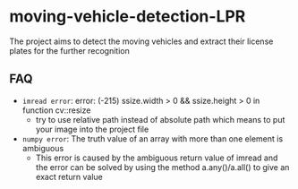 # moving-vehicle-detection-LPR
The project aims to detect the moving vehicles and extract their license plates for the further recognition
## FAQ  
* `imread error`: error: (-215) ssize.width > 0 && ssize.height > 0 in function cv::resize
  * try to use relative path instead of absolute path which means to put your image into the project file
* `numpy error`: The truth value of an array with more than one element is ambiguous
  * This error is caused by the ambiguous return value of imread and the error can be solved by using the method a.any()/a.all() to give an exact return value 
